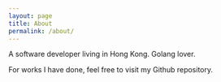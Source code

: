```yaml
---
layout: page
title: About
permalink: /about/
---
```


A software developer living in Hong Kong. Golang lover.

For works I have done, feel free to visit my Github repository.
